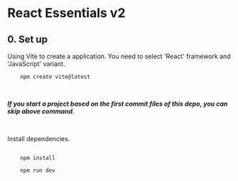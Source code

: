 # React Essentials v2

## 0. Set up

Using Vite to create a application. You need to select 'React' framework and 'JavaScript' variant.

```
    npm create vite@latest
```

<br />

**_If you start a project based on the first commit files of this depo, you can skip above command._**

<br  />


Install dependencies.

```

    npm install

    npm run dev

```
